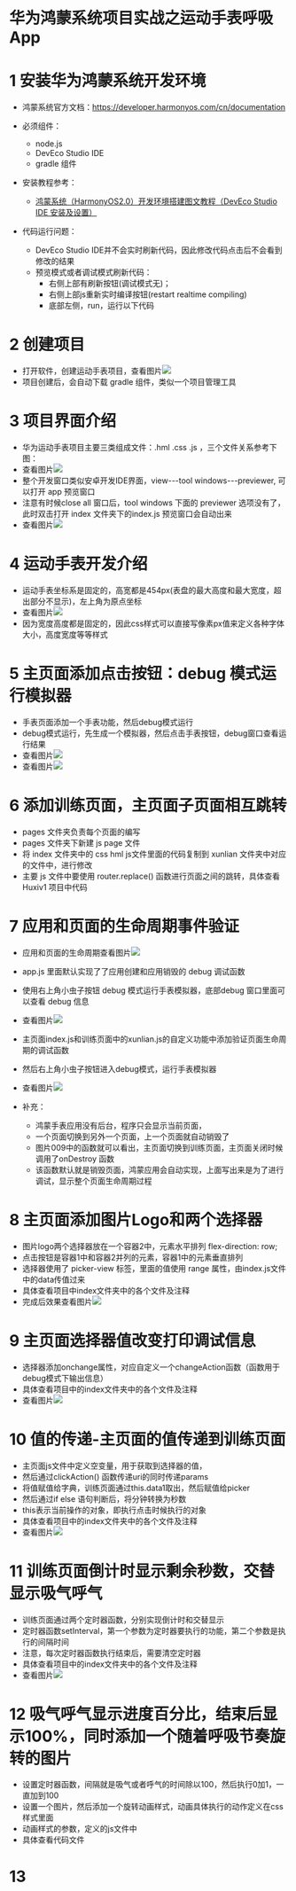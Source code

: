 # 华为鸿蒙系统项目实战之运动手表呼吸App

# 1 安装华为鸿蒙系统开发环境
- 鸿蒙系统官方文档：https://developer.harmonyos.com/cn/documentation
- 必须组件：
    - node.js 
    - DevEco Studio IDE
    - gradle 组件
- 安装教程参考：
    - [鸿蒙系统（HarmonyOS2.0）开发环境搭建图文教程（DevEco Studio IDE 安装及设置）](https://blog.csdn.net/u011318077/article/details/108578354)
    
- 代码运行问题：
    - DevEco Studio IDE并不会实时刷新代码，因此修改代码点击后不会看到修改的结果
    - 预览模式或者调试模式刷新代码：
        - 右侧上部有刷新按钮(调试模式无)；
        - 右侧上部js重新实时编译按钮(restart realtime compiling) 
        - 底部左侧，run，运行以下代码
    
# 2 创建项目
- 打开软件，创建运动手表项目，查看图片![](01_Huxiv1/图片/001_创建运动手表项目.png)
- 项目创建后，会自动下载 gradle 组件，类似一个项目管理工具

# 3 项目界面介绍
- 华为运动手表项目主要三类组成文件：.hml .css .js ，三个文件关系参考下图：
- 查看图片![](01_Huxiv1/图片/002_hml_css_js华为手表app三个文件的关系.png)
- 整个开发窗口类似安卓开发IDE界面，view---tool windows---previewer, 可以打开 app 预览窗口
- 注意有时候close all 窗口后，tool windows 下面的 previewer 选项没有了，此时双击打开 index 文件夹下的index.js 预览窗口会自动出来
- 查看图片![](01_Huxiv1/图片/003_华为手表app开发界面.png)

# 4 运动手表开发介绍
- 运动手表坐标系是固定的，高宽都是454px(表盘的最大高度和最大宽度，超出部分不显示)，左上角为原点坐标
- 查看图片![](01_Huxiv1/图片/004_华为手表app页面坐标系.png)
- 因为宽度高度都是固定的，因此css样式可以直接写像素px值来定义各种字体大小，高度宽度等等样式

# 5 主页面添加点击按钮：debug 模式运行模拟器
- 手表页面添加一个手表功能，然后debug模式运行
- debug模式运行，先生成一个模拟器，然后点击手表按钮，debug窗口查看运行结果
- 查看图片![](01_Huxiv1/图片/005_debug模式运行.png)
- 查看图片![](01_Huxiv1/图片/006_debug模式运行结果.png)

# 6 添加训练页面，主页面子页面相互跳转
- pages 文件夹负责每个页面的编写
- pages 文件夹下新建 js page 文件
- 将 index 文件夹中的 css hml js文件里面的代码复制到 xunlian 文件夹中对应的文件中，进行修改
- 主要 js 文件中要使用 router.replace() 函数进行页面之间的跳转，具体查看 Huxiv1 项目中代码

# 7 应用和页面的生命周期事件验证

- 应用和页面的生命周期查看图片![](01_Huxiv1/图片/007_鸿蒙应用生命周期及页面生命周期.png)
- app.js 里面默认实现了了应用创建和应用销毁的 debug 调试函数
- 使用右上角小虫子按钮 debug 模式运行手表模拟器，底部debug 窗口里面可以查看 debug 信息
- 查看图片![](01_Huxiv1/图片/008_手表应用创建的debug信息.png)

- 主页面index.js和训练页面中的xunlian.js的自定义功能中添加验证页面生命周期的调试函数
- 然后右上角小虫子按钮进入debug模式，运行手表模拟器
- 查看图片![](01_Huxiv1/图片/009_手表应用和页面的生命周期演示.png)

- 补充：
    - 鸿蒙手表应用没有后台，程序只会显示当前页面，
    - 一个页面切换到另外一个页面，上一个页面就自动销毁了
    - 图片009中的函数就可以看出，主页面切换到训练页面，主页面关闭时候调用了onDestroy 函数
    - 该函数默认就是销毁页面，鸿蒙应用会自动实现，上面写出来是为了进行调试，显示整个页面生命周期过程

# 8 主页面添加图片Logo和两个选择器
- 图片logo两个选择器放在一个容器2中，元素水平排列 flex-direction: row;
- 点击按钮是容器1中和容器2并列的元素，容器1中的元素垂直排列
- 选择器使用了 picker-view 标签，里面的值使用 range 属性，由index.js文件中的data传值过来
- 具体查看项目中index文件夹中的各个文件及注释
- 完成后效果查看图片![](01_Huxiv1/图片/010_主页面添加logo和选择器.png)

# 9 主页面选择器值改变打印调试信息
- 选择器添加onchange属性，对应自定义一个changeAction函数（函数用于debug模式下输出信息）
- 具体查看项目中的index文件夹中的各个文件及注释
- 查看图片![](01_Huxiv1/图片/011_选择器改变值打印出调试信息.png)

# 10 值的传递-主页面的值传递到训练页面
- 主页面js文件中定义空变量，用于获取到选择器的值，
- 然后通过clickAction() 函数传递uri的同时传递params
- 将值赋值给字典，训练页面通过this.data1取出，然后赋值给picker
- 然后通过if else 语句判断后，将分钟转换为秒数
- this表示当前操作的对象，即执行点击时候执行的对象
- 具体查看项目中的index文件夹中的各个文件及注释
- 查看图片![](01_Huxiv1/图片/012_值的传递_主页面的值传递到训练页面.png)

# 11 训练页面倒计时显示剩余秒数，交替显示吸气呼气
- 训练页面通过两个定时器函数，分别实现倒计时和交替显示
- 定时器函数setInterval，第一个参数为定时器要执行的功能，第二个参数是执行的间隔时间
- 注意，每次定时器函数执行结束后，需要清空定时器
- 具体查看项目中的index文件夹中的各个文件及注释
- 查看图片![](01_Huxiv1/图片/013_定时器显示倒计时和交替显示吸气呼气.png)

# 12 吸气呼气显示进度百分比，结束后显示100%，同时添加一个随着呼吸节奏旋转的图片
- 设置定时器函数，间隔就是吸气或者呼气的时间除以100，然后执行0加1，一直加到100
- 设置一个图片，然后添加一个旋转动画样式，动画具体执行的动作定义在css样式里面
- 动画样式的参数，定义的js文件中
- 具体查看代码文件

# 13 